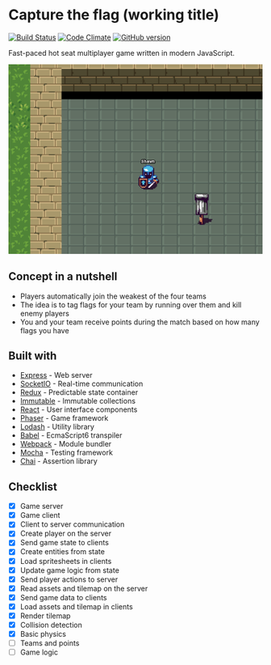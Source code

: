 # Capture the flag (working title)

[![Build Status](https://travis-ci.org/crisu83/ctf-game.svg?branch=master)](https://travis-ci.org/crisu83/ctf-game)
[![Code Climate](https://codeclimate.com/github/crisu83/ctf-game/badges/gpa.svg)](https://codeclimate.com/github/crisu83/ctf-game)
[![GitHub version](https://badge.fury.io/gh/crisu83%2Fctf-game.svg)](https://badge.fury.io/gh/crisu83%2Fctf-game)

Fast-paced hot seat multiplayer game written in modern JavaScript.

![Screenshot](resources/screenshot.png)

## Concept in a nutshell

- Players automatically join the weakest of the four teams
- The idea is to tag flags for your team by running over them and kill enemy players
- You and your team receive points during the match based on how many flags you have

## Built with

- [Express](http://expressjs.com/) - Web server
- [SocketIO](http://socket.io/) - Real-time communication
- [Redux](http://redux.js.org/) - Predictable state container
- [Immutable](https://facebook.github.io/immutable-js/) - Immutable collections
- [React](https://facebook.github.io/react/) - User interface components
- [Phaser](http://phaser.io/) - Game framework
- [Lodash](https://lodash.com/) - Utility library
- [Babel](https://babeljs.io/) - EcmaScript6 transpiler
- [Webpack](https://webpack.github.io/) - Module bundler
- [Mocha](https://mochajs.org/) - Testing framework
- [Chai](http://chaijs.com/) - Assertion library

## Checklist

- [x] Game server
- [x] Game client
- [x] Client to server communication
- [x] Create player on the server
- [x] Send game state to clients
- [x] Create entities from state
- [x] Load spritesheets in clients
- [x] Update game logic from state
- [x] Send player actions to server
- [x] Read assets and tilemap on the server
- [x] Send game data to clients
- [x] Load assets and tilemap in clients
- [x] Render tilemap
- [x] Collision detection
- [x] Basic physics
- [ ] Teams and points
- [ ] Game logic
